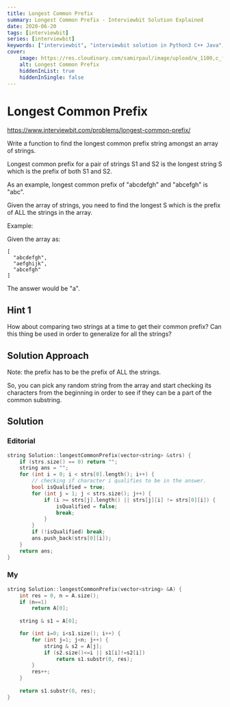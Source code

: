 ```yaml
---
title: Longest Common Prefix
summary: Longest Common Prefix - Interviewbit Solution Explained
date: 2020-06-20
tags: [interviewbit]
series: [interviewbit]
keywords: ["interviewbit", "interviewbit solution in Python3 C++ Java", "Longest Common Prefix Solution Explained"]
cover:
    image: https://res.cloudinary.com/samirpaul/image/upload/w_1100,c_fit,co_rgb:FFFFFF,l_text:Arial_75_bold:Longest Common Prefix - Solution Explained/problem-solving.webp
    alt: Longest Common Prefix
    hiddenInList: true
    hiddenInSingle: false
---
```


# Longest Common Prefix

https://www.interviewbit.com/problems/longest-common-prefix/

Write a function to find the longest common prefix string amongst an array of strings.

Longest common prefix for a pair of strings S1 and S2 is the longest string S which is the prefix of both S1 and S2.

As an example, longest common prefix of "abcdefgh" and "abcefgh" is "abc".

Given the array of strings, you need to find the longest S which is the prefix of ALL the strings in the array.

Example:

Given the array as:
```
[
  "abcdefgh",
  "aefghijk",
  "abcefgh"
]
```
The answer would be "a".

## Hint 1

How about comparing two strings at a time to get their common prefix? Can this thing be used in order to generalize for all the strings?

## Solution Approach

Note: the prefix has to be the prefix of ALL the strings.

So, you can pick any random string from the array and start checking its characters from the beginning in order to see if they can be a part of the common substring.

## Solution

### Editorial
```cpp
string Solution::longestCommonPrefix(vector<string> &strs) {
    if (strs.size() == 0) return "";
    string ans = "";
    for (int i = 0; i < strs[0].length(); i++) {
        // checking if character i qualifies to be in the answer. 
        bool isQualified = true; 
        for (int j = 1; j < strs.size(); j++) {
            if (i >= strs[j].length() || strs[j][i] != strs[0][i]) {
                isQualified = false;
                break;
            }
        }
        if (!isQualified) break;
        ans.push_back(strs[0][i]);
    }
    return ans;
}
```
### My

```cpp
string Solution::longestCommonPrefix(vector<string> &A) {
    int res = 0, n = A.size();
    if (n==1)
        return A[0];
        
    string & s1 = A[0];

    for (int i=0; i<s1.size(); i++) {
        for (int j=1; j<n; j++) {
            string & s2 = A[j];
            if (s2.size()<=i || s1[i]!=s2[i])
                return s1.substr(0, res);
        }
        res++;
    }
    
    return s1.substr(0, res);
}
```

